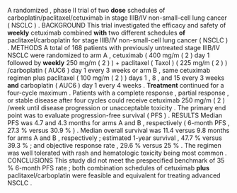 A randomized , phase II trial of two **dose** schedules of carboplatin/paclitaxel/cetuximab in stage IIIB/IV non-small-cell lung cancer ( NSCLC ) . BACKGROUND This trial investigated the efficacy and safety of **weekly** cetuximab combined **with** two different schedules **of** paclitaxel/carboplatin for stage IIIB/IV non-small-cell lung cancer ( NSCLC ) . METHODS A total of 168 patients with previously untreated stage IIIB/IV NSCLC were randomized to arm A , cetuximab ( 400 mg/m ( 2 ) day 1 followed by **weekly** 250 mg/m ( 2 ) ) + paclitaxel ( Taxol ) ( 225 mg/m ( 2 ) ) /carboplatin ( AUC6 ) day 1 every 3 weeks or arm B , same cetuximab regimen plus paclitaxel ( 100 mg/m ( 2 ) ) days 1 , 8 , and 15 every 3 weeks **and** carboplatin ( AUC6 ) day 1 every 4 weeks . **Treatment** continued for a four-cycle maximum . Patients with a complete response , partial response , or stable disease after four cycles could receive cetuximab 250 mg/m ( 2 ) /week until disease progression or unacceptable toxicity . The primary end point was to evaluate progression-free survival ( PFS ) . RESULTS Median PFS was 4.7 and 4.3 months for arms A and B , respectively ( 6-month PFS , 27.3 % versus 30.9 % ) . Median overall survival was 11.4 versus 9.8 months for arms A and B , respectively ; estimated 1-year survival , 47.7 % versus 39.3 % ; and objective response rate , 29.6 % versus 25 % . The regimen was well tolerated with rash and hematologic toxicity being most common . CONCLUSIONS This study did not meet the prespecified benchmark of 35 % 6-month PFS rate ; both combination schedules of cetuximab **plus** paclitaxel/carboplatin were feasible and equivalent for treating advanced NSCLC . 
